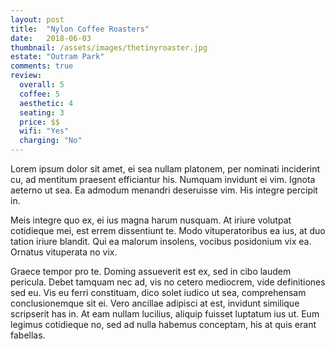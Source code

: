 ```yaml
---
layout: post
title:  "Nylon Coffee Roasters"
date:   2018-06-03
thumbnail: /assets/images/thetinyroaster.jpg
estate: "Outram Park"
comments: true
review:
  overall: 5
  coffee: 5
  aesthetic: 4
  seating: 3
  price: $$
  wifi: "Yes"
  charging: "No"
---
```

Lorem ipsum dolor sit amet, ei sea nullam platonem, per nominati inciderint cu<!--more-->, ad mentitum praesent efficiantur his. Numquam invidunt ei vim. Ignota aeterno ut sea. Ea admodum menandri deseruisse vim. His integre percipit in.

Meis integre quo ex, ei ius magna harum nusquam. At iriure volutpat cotidieque mei, est errem dissentiunt te. Modo vituperatoribus ea ius, at duo tation iriure blandit. Qui ea malorum insolens, vocibus posidonium vix ea. Ornatus vituperata no vix.

Graece tempor pro te. Doming assueverit est ex, sed in cibo laudem pericula. Debet tamquam nec ad, vis no cetero mediocrem, vide definitiones sed eu. Vis eu ferri constituam, dico solet iudico ut sea, comprehensam conclusionemque sit ei. Vero ancillae adipisci at est, invidunt similique scripserit has in. At eam nullam lucilius, aliquip fuisset luptatum ius ut. Eum legimus cotidieque no, sed ad nulla habemus conceptam, his at quis erant fabellas.